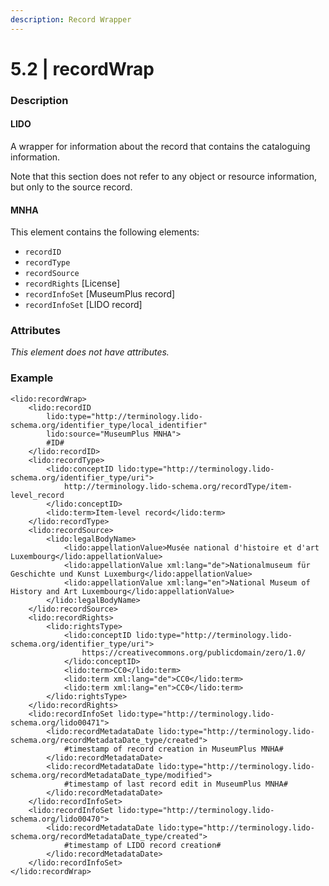 ```yaml
---
description: Record Wrapper
---
```


# 5.2 \| recordWrap

### Description

#### LIDO

A wrapper for information about the record that contains the cataloguing information.

Note that this section does not refer to any object or resource information, but only to the source record.

#### MNHA

This element contains the following elements:

* `recordID`
* `recordType`
* `recordSource`
* `recordRights` \[License\]
* `recordInfoSet` \[MuseumPlus record\]
* `recordInfoSet` \[LIDO record\]

### Attributes

_This element does not have attributes._

### Example

```markup
<lido:recordWrap>
    <lido:recordID
        lido:type="http://terminology.lido-schema.org/identifier_type/local_identifier"
        lido:source="MuseumPlus MNHA">
        #ID#
    </lido:recordID>
    <lido:recordType>
        <lido:conceptID lido:type="http://terminology.lido-schema.org/identifier_type/uri">
            http://terminology.lido-schema.org/recordType/item-level_record
        </lido:conceptID>
        <lido:term>Item-level record</lido:term>
    </lido:recordType>
    <lido:recordSource>
        <lido:legalBodyName>
            <lido:appellationValue>Musée national d'histoire et d'art Luxembourg</lido:appellationValue>
            <lido:appellationValue xml:lang="de">Nationalmuseum für Geschichte und Kunst Luxemburg</lido:appellationValue>
            <lido:appellationValue xml:lang="en">National Museum of History and Art Luxembourg</lido:appellationValue>
        </lido:legalBodyName>
    </lido:recordSource>
    <lido:recordRights>
        <lido:rightsType>
            <lido:conceptID lido:type="http://terminology.lido-schema.org/identifier_type/uri">
                https://creativecommons.org/publicdomain/zero/1.0/
            </lido:conceptID>
            <lido:term>CC0</lido:term>
            <lido:term xml:lang="de">CC0</lido:term>
            <lido:term xml:lang="en">CC0</lido:term>
        </lido:rightsType>
    </lido:recordRights>
    <lido:recordInfoSet lido:type="http://terminology.lido-schema.org/lido00471">
        <lido:recordMetadataDate lido:type="http://terminology.lido-schema.org/recordMetadataDate_type/created">
            #timestamp of record creation in MuseumPlus MNHA#
        </lido:recordMetadataDate>
        <lido:recordMetadataDate lido:type="http://terminology.lido-schema.org/recordMetadataDate_type/modified">
            #timestamp of last record edit in MuseumPlus MNHA#
        </lido:recordMetadataDate>
    </lido:recordInfoSet>
    <lido:recordInfoSet lido:type="http://terminology.lido-schema.org/lido00470">
        <lido:recordMetadataDate lido:type="http://terminology.lido-schema.org/recordMetadataDate_type/created">
            #timestamp of LIDO record creation#
        </lido:recordMetadataDate>
    </lido:recordInfoSet>
</lido:recordWrap>
```

